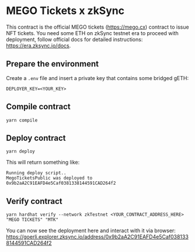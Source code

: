 # MEGO Tickets x zkSync

This contract is the official MEGO tickets (https://mego.cx) contract to issue NFT tickets. 
You need some ETH on zkSync testnet era to proceed with deployment, follow official docs for detailed instructions: https://era.zksync.io/docs.

## Prepare the environment

Create a `.env` file and insert a private key that contains some bridged gETH:

```
DEPLOYER_KEY=<YOUR_KEY>
```

## Compile contract

```
yarn compile
```

## Deploy contract

```
yarn deploy
```

This will return something like:
```
Running deploy script..
MegoTicketsPublic was deployed to 0x9b2aA2C91EAFD4e5Caf0381338144591CAD264f2
```

## Verify contract

```
yarn hardhat verify --network zkTestnet <YOUR_CONTRACT_ADDRESS_HERE> "MEGO TICKETS" "MTK"
```

You can now see the deployment here and interact with it via browser: https://goerli.explorer.zksync.io/address/0x9b2aA2C91EAFD4e5Caf0381338144591CAD264f2